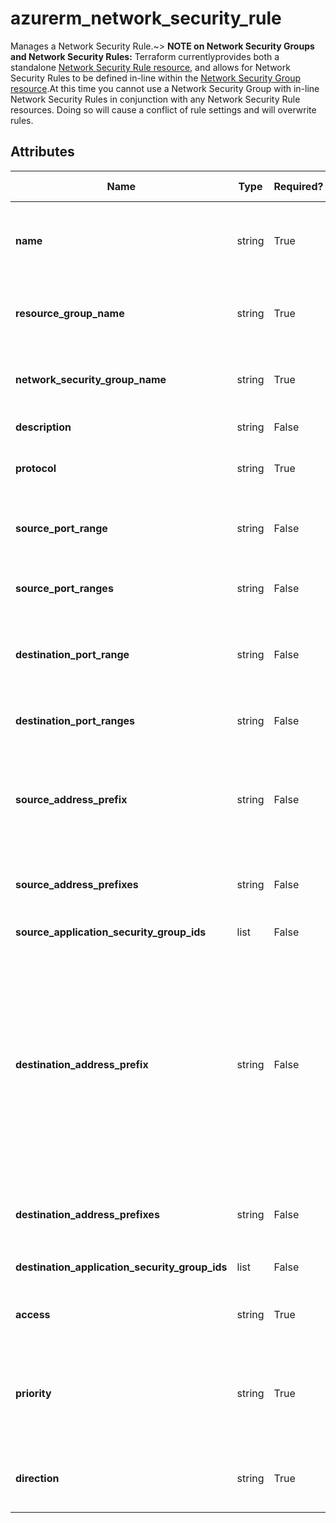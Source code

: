 # azurerm_network_security_rule

Manages a Network Security Rule.~> **NOTE on Network Security Groups and Network Security Rules:** Terraform currentlyprovides both a standalone [Network Security Rule resource](network_security_rule.html), and allows for Network Security Rules to be defined in-line within the [Network Security Group resource](network_security_group.html).At this time you cannot use a Network Security Group with in-line Network Security Rules in conjunction with any Network Security Rule resources. Doing so will cause a conflict of rule settings and will overwrite rules.

## Attributes

| Name | Type | Required? | Default  | possible values | Description |
| ---- | ---- | --------- | -------- | ----------- | ----------- |
| **name** | string | True | -  |  -  | The name of the security rule. This needs to be unique across all Rules in the Network Security Group. Changing this forces a new resource to be created. | 
| **resource_group_name** | string | True | -  |  -  | The name of the resource group in which to create the Network Security Rule. Changing this forces a new resource to be created. | 
| **network_security_group_name** | string | True | -  |  -  | The name of the Network Security Group that we want to attach the rule to. Changing this forces a new resource to be created. | 
| **description** | string | False | -  |  -  | A description for this rule. Restricted to 140 characters. | 
| **protocol** | string | True | -  |  `Tcp`, `Udp`, `Icmp`, `Esp`, `Ah`, `*`  | Network protocol this rule applies to. Possible values include `Tcp`, `Udp`, `Icmp`, `Esp`, `Ah` or `*` (which matches all). | 
| **source_port_range** | string | False | -  |  -  | Source Port or Range. Integer or range between `0` and `65535` or `*` to match any. This is required if `source_port_ranges` is not specified. | 
| **source_port_ranges** | string | False | -  |  -  | List of source ports or port ranges. This is required if `source_port_range` is not specified. | 
| **destination_port_range** | string | False | -  |  -  | Destination Port or Range. Integer or range between `0` and `65535` or `*` to match any. This is required if `destination_port_ranges` is not specified. | 
| **destination_port_ranges** | string | False | -  |  -  | List of destination ports or port ranges. This is required if `destination_port_range` is not specified. | 
| **source_address_prefix** | string | False | -  |  -  | CIDR or source IP range or * to match any IP. Tags such as `VirtualNetwork`, `AzureLoadBalancer` and `Internet` can also be used. This is required if `source_address_prefixes` is not specified. | 
| **source_address_prefixes** | string | False | -  |  -  | List of source address prefixes. Tags may not be used. This is required if `source_address_prefix` is not specified. | 
| **source_application_security_group_ids** | list | False | -  |  -  | A List of source Application Security Group IDs | 
| **destination_address_prefix** | string | False | -  |  -  | CIDR or destination IP range or * to match any IP. Tags such as `VirtualNetwork`, `AzureLoadBalancer` and `Internet` can also be used. Besides, it also supports all available Service Tags like ‘Sql.WestEurope‘, ‘Storage.EastUS‘, etc. You can list the available service tags with the CLI: ```shell az network list-service-tags --location westcentralus```. For further information please see [Azure CLI - az network list-service-tags](https://docs.microsoft.com/cli/azure/network?view=azure-cli-latest#az-network-list-service-tags). This is required if `destination_address_prefixes` is not specified. | 
| **destination_address_prefixes** | string | False | -  |  -  | List of destination address prefixes. Tags may not be used. This is required if `destination_address_prefix` is not specified. | 
| **destination_application_security_group_ids** | list | False | -  |  -  | A List of destination Application Security Group IDs | 
| **access** | string | True | -  |  `Allow`, `Deny`  | Specifies whether network traffic is allowed or denied. Possible values are `Allow` and `Deny`. | 
| **priority** | string | True | -  |  -  | Specifies the priority of the rule. The value can be between 100 and 4096. The priority number must be unique for each rule in the collection. The lower the priority number, the higher the priority of the rule. | 
| **direction** | string | True | -  |  `Inbound`, `Outbound`  | The direction specifies if rule will be evaluated on incoming or outgoing traffic. Possible values are `Inbound` and `Outbound`. | 

